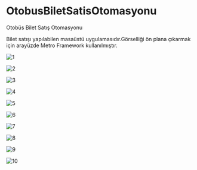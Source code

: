 # OtobusBiletSatisOtomasyonu
Otobüs Bilet Satış Otomasyonu

Bilet satışı yapılabilen masaüstü uygulamasıdır.Görselliği ön plana çıkarmak için arayüzde Metro Framework kullanılmıştır. 

![1](https://user-images.githubusercontent.com/39389779/62481392-f8f33800-b7ba-11e9-8eb7-760e9d3ada6f.png)

![2](https://user-images.githubusercontent.com/39389779/62481393-f8f33800-b7ba-11e9-91e6-c0d927c1383e.png)

![3](https://user-images.githubusercontent.com/39389779/62481394-f98bce80-b7ba-11e9-9461-4b710bdbb419.png)

![4](https://user-images.githubusercontent.com/39389779/62481395-f98bce80-b7ba-11e9-8838-e70c016ce394.png)

![5](https://user-images.githubusercontent.com/39389779/62481396-f98bce80-b7ba-11e9-9ea3-76f00865ce27.png)

![6](https://user-images.githubusercontent.com/39389779/62481397-f98bce80-b7ba-11e9-9dd3-f9b111d825b1.png)

![7](https://user-images.githubusercontent.com/39389779/62481398-fa246500-b7ba-11e9-930c-2f7e57b516cd.png)

![8](https://user-images.githubusercontent.com/39389779/62481400-fa246500-b7ba-11e9-984b-f63230c9acd3.png)

![9](https://user-images.githubusercontent.com/39389779/62481401-fa246500-b7ba-11e9-9412-d903dae926ca.png)

![10](https://user-images.githubusercontent.com/39389779/62481402-fabcfb80-b7ba-11e9-99df-009a65618b7b.png)
